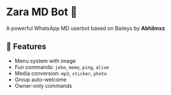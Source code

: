 # Zara MD Bot 🔮

A powerful WhatsApp MD userbot based on Baileys by **Abhilmxz**

## 🚀 Features

- Menu system with image
- Fun commands: `joke`, `meme`, `ping`, `alive`
- Media conversion: `mp3`, `sticker`, `photo`
- Group auto-welcome
- Owner-only commands


